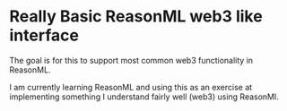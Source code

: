 # Really Basic ReasonML web3 like interface

The goal is for this to support most common web3 functionality in ReasonML.

I am currently learning ReasonML and using this as an exercise at implementing something I understand fairly well (web3) using ReasonMl.

